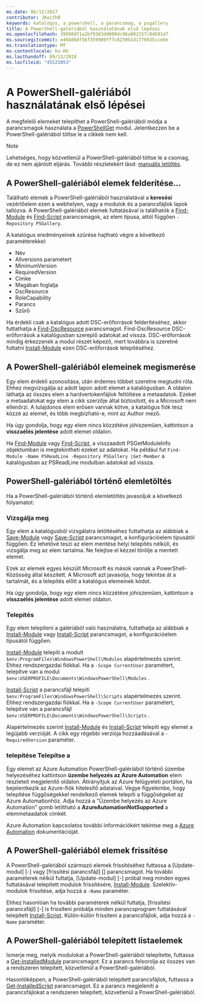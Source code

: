```yaml
---
ms.date: 06/12/2017
contributor: JKeithB
keywords: katalógus, a powershell, a parancsmag, a psgallery
title: A PowerShell-galériából használatának első lépései
ms.openlocfilehash: 39998df1a2bf9363dd008dc96a802157c8d691d7
ms.sourcegitcommit: e46b868f56f359909ff7c8230b1d1770935cce0e
ms.translationtype: MT
ms.contentlocale: hu-HU
ms.lasthandoff: 09/13/2018
ms.locfileid: "45523053"
---
```

# <a name="get-started-with-the-powershell-gallery"></a>A PowerShell-galériából használatának első lépései

A megfelelő elemeket telepíthet a PowerShell-galériából módja a parancsmagok használata a [PowerShellGet](/powershell/module/powershellget) modul. Jelentkezzen be a PowerShell-galériából töltse le a cikkek nem kell.

> [!NOTE]
> Lehetséges, hogy közvetlenül a PowerShell-galériából töltse le a csomag, de ez nem ajánlott eljárás. További részletekért lásd: [manuális letöltés](https://msdn.microsoft.com/en-us/powershell/gallery/psgallery/how-to/working-with-items/manual-download.md).  


## <a name="discovering-items-from-the-powershell-gallery"></a>A PowerShell-galériából elemek felderítése...

Található elemek a PowerShell-galériából használatával a **keresési** vezérlőelem ezen a webhelyen, vagy a modulok és a parancsfájlok lapok tallózva. A PowerShell-galériából elemek futtatásával is találhatók a [Find-Module][] és [Find-Script][] parancsmagok, az elem típusa, attól függően `-Repository PSGallery`.

A katalógus eredményeinek szűrése hajtható végre a következő paraméterekkel:

- Név
- Allversions paramétert
- MinimumVersion
- RequiredVersion
- Címke
- Magában foglalja
- DscResource
- RoleCapability
- Parancs
- Szűrő

Ha érdekli csak a katalógus adott DSC-erőforrások felderítéséhez, akkor futtathatja a [Find-DscResource] parancsmagot. Find-DscResource DSC-erőforrások a katalógusban szereplő adatokat ad vissza.
DSC-erőforrások mindig érkezzenek a modul részét képező, mert továbbra is szeretné futtatni [Install-Module][] ezen DSC-erőforrások telepítéséhez.

## <a name="learning-about-items-in-the-powershell-gallery"></a>A PowerShell-galériából elemeinek megismerése

Egy elem érdekli azonosítása, után érdemes többet szeretne megtudni róla. Ehhez megvizsgálja az adott lapon adott elemet a katalógusban. A oldalon láthatja az összes elem a hardvertokenfájlok feltöltése a metaadatok. Ezeket a metaadatokat egy elem a cikk szerzője által biztosított, és a Microsoft nem ellenőrzi. A tulajdonos elem erősen vannak kötve, a katalógus fiók tesz közzé az elemet, és több megbízható-e, mint az Author mező.

Ha úgy gondolja, hogy egy elem nincs közzétéve jóhiszeműen, kattintson a **visszaélés jelentése** adott elemet oldalon.

Ha [Find-Module][] vagy [Find-Script][], a visszaadott PSGetModuleInfo objektumban is megtekintheti ezeket az adatokat. Ha például fut `Find-Module -Name PSReadLine -Repository PSGallery |Get-Member`
a katalógusban az PSReadLine modulban adatokat ad vissza.

## <a name="downloading-items-from-the-powershell-gallery"></a>PowerShell-galériából történő elemletöltés

Ha a PowerShell-galériából történő elemletöltés javasoljuk a következő folyamatot:

### <a name="inspect"></a>Vizsgálja meg

Egy elem a katalógusból vizsgálatra letöltéséhez futtathatja az alábbiak a [Save-Module][] vagy [Save-Script][] parancsmagot, a konfigurációelem típusától függően. Ez lehetővé teszi az elem mentése helyi telepítés nélküli, és vizsgálja meg az elem tartalma. Ne felejtse el kézzel törölje a mentett elemet.

Ezek az elemek egyes készült Microsoft és mások vannak a PowerShell-Közösség által készített.
A Microsoft azt javasolja, hogy tekintse át a tartalmát, és a telepítés előtt a katalógus elemeinek kódot.

Ha úgy gondolja, hogy egy elem nincs közzétéve jóhiszeműen, kattintson a **visszaélés jelentése** adott elemet oldalon.

### <a name="install"></a>Telepítés

Egy elem telepíteni a galériából való használatra, futtathatja az alábbiak a [Install-Module][] vagy [Install-Script][] parancsmagot, a konfigurációelem típusától függően.

[Install-Module][] telepíti a modult `$env:ProgramFiles\WindowsPowerShell\Modules` alapértelmezés szerint.
Ehhez rendszergazdai fiókkal. Ha a `-Scope CurrentUser` paramétert, telepítve van a modul `$env:USERPROFILE\Documents\WindowsPowerShell\Modules` .

[Install-Script][] a parancsfájl telepíti `$env:ProgramFiles\WindowsPowerShell\Scripts` alapértelmezés szerint.
Ehhez rendszergazdai fiókkal. Ha a `-Scope CurrentUser` paramétert, telepítve van a parancsfájl `$env:USERPROFILE\Documents\WindowsPowerShell\Scripts` .

Alapértelmezés szerint [Install-Module][] és [Install-Script][] telepíti egy elemet a legújabb verzióját.
A cikk egy régebbi verziója hozzáadásával a `-RequiredVersion` paraméter.

### <a name="deploy"></a>telepítése Telepítse a

Egy elemet az Azure Automation PowerShell-galériából történő üzembe helyezéséhez kattintson **üzembe helyezés az Azure Automation** elem részleteit megjelenítő oldalon. Átirányítjuk az Azure felügyeleti portálon, ha bejelentkezik az Azure-fiók hitelesítő adataival. Vegye figyelembe, hogy telepítése függőségekkel rendelkező elemek telepíti a függőségeket az Azure Automationhöz. Adja hozzá a "Üzembe helyezés az Azure Automation" gomb letiltható a **AzureAutomationNotSupported** a elemmetaadatok címkét.

Azure Automation kapcsolatos további információkért tekintse meg a [Azure Automation](/azure/automation) dokumentációját.

## <a name="updating-items-from-the-powershell-gallery"></a>A PowerShell-galériából elemek frissítése

A PowerShell-galériából származó elemek frissítéséhez futtassa a [Update-modul] [-] vagy [frissítési parancsfájl] [] parancsmagot. Ha további paraméterek nélkül futtatja, [Update-modul] [-] próbál meg minden egyes futtatásával telepített modulok frissítésére, [Install-Module][]. Szelektív-modulok frissítése, adja hozzá a `-Name` paraméter.

Ehhez hasonlóan ha további paraméterek nélkül futtatja, [frissítési parancsfájl] [-] is frissíteni próbálja minden parancsprogram futtatásával telepített [Install-Script][]. Külön-külön frissíteni a parancsfájlok, adja hozzá a `-Name` paraméter.

## <a name="list-items-that-you-have-installed-from-the-powershell-gallery"></a>A PowerShell-galériából telepített listaelemek

Ismerje meg, melyik modulokat a PowerShell-galériából telepítette, futtassa a [Get-InstalledModule][] parancsmagot. Ez a parancs felsorolja az összes van a rendszeren telepített, közvetlenül a PowerShell-galériából.

Hasonlóképpen, a PowerShell-galériából telepített parancsfájlok, futtassa a [Get-InstalledScript][] parancsmagot. Ez a parancs megjeleníti a parancsfájlokat a rendszeren telepített, közvetlenül a PowerShell-galériából.

[Find-DscResource]: /powershell/module/powershellget/Find-DscResource
[Find-Module]: /powershell/module/powershellget/Find-Module
[Find-Script]: /powershell/module/powershellget/Find-Script
[Get-InstalledModule]: /powershell/module/powershellget/Get-InstalledModule
[Get-InstalledScript]: /powershell/module/powershellget/Get-InstalledScript
[Install-Module]: /powershell/module/powershellget/Install-Module
[Install-Script]: /powershell/module/powershellget/Install-Script
[Publish-Module]: /powershell/module/powershellget/Publish-Module
[Publish-Script]: /powershell/module/powershellget/Publish-Script
[Register-PSRepository]: /powershell/module/powershellget/Register-Repository
[Save-Module]: /powershell/module/powershellget/Save-Module
[Save-Script]: /powershell/module/powershellget/Save-Script